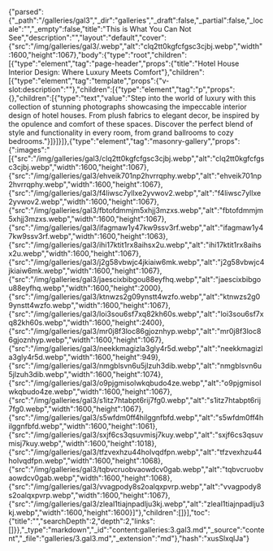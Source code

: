{"parsed":{"_path":"/galleries/gal3","_dir":"galleries","_draft":false,"_partial":false,"_locale":"","_empty":false,"title":"This is What You Can Not See","description":"","layout":"default","cover":{"src":"/img/galleries/gal3/.webp","alt":"clq2tt0kgfcfgsc3cjbj.webp","width":1600,"height":1067},"body":{"type":"root","children":[{"type":"element","tag":"page-header","props":{"title":"Hotel House Interior Design: Where Luxury Meets Comfort"},"children":[{"type":"element","tag":"template","props":{"v-slot:description":""},"children":[{"type":"element","tag":"p","props":{},"children":[{"type":"text","value":"Step into the world of luxury with this collection of stunning photographs showcasing the impeccable interior design of hotel houses. From plush fabrics to elegant decor, be inspired by the opulence and comfort of these spaces. Discover the perfect blend of style and functionality in every room, from grand ballrooms to cozy bedrooms."}]}]}]},{"type":"element","tag":"masonry-gallery","props":{":images":"[{\"src\":\"/img/galleries/gal3/clq2tt0kgfcfgsc3cjbj.webp\",\"alt\":\"clq2tt0kgfcfgsc3cjbj.webp\",\"width\":1600,\"height\":1067},{\"src\":\"/img/galleries/gal3/ehveik701np2hvrrqphy.webp\",\"alt\":\"ehveik701np2hvrrqphy.webp\",\"width\":1600,\"height\":1067},{\"src\":\"/img/galleries/gal3/f4liwsc7yllxe2yvwov2.webp\",\"alt\":\"f4liwsc7yllxe2yvwov2.webp\",\"width\":1600,\"height\":1067},{\"src\":\"/img/galleries/gal3/fbtofdmmjm5xhjj3mzxs.webp\",\"alt\":\"fbtofdmmjm5xhjj3mzxs.webp\",\"width\":1600,\"height\":1067},{\"src\":\"/img/galleries/gal3/ifagmaw1y47kw9ssv3rf.webp\",\"alt\":\"ifagmaw1y47kw9ssv3rf.webp\",\"width\":1600,\"height\":1063},{\"src\":\"/img/galleries/gal3/ihi17ktit1rx8aihsx2u.webp\",\"alt\":\"ihi17ktit1rx8aihsx2u.webp\",\"width\":1600,\"height\":1067},{\"src\":\"/img/galleries/gal3/j2g58vbwjc4jkiaiw6mk.webp\",\"alt\":\"j2g58vbwjc4jkiaiw6mk.webp\",\"width\":1600,\"height\":1067},{\"src\":\"/img/galleries/gal3/jaescixbibgou88eyfhq.webp\",\"alt\":\"jaescixbibgou88eyfhq.webp\",\"width\":1600,\"height\":2000},{\"src\":\"/img/galleries/gal3/ktnwzs2g09ynstt4wzfo.webp\",\"alt\":\"ktnwzs2g09ynstt4wzfo.webp\",\"width\":1600,\"height\":1067},{\"src\":\"/img/galleries/gal3/loi3sou6sf7xq82kh60s.webp\",\"alt\":\"loi3sou6sf7xq82kh60s.webp\",\"width\":1600,\"height\":2400},{\"src\":\"/img/galleries/gal3/mr0j8f3loc86gjoznhyp.webp\",\"alt\":\"mr0j8f3loc86gjoznhyp.webp\",\"width\":1600,\"height\":1067},{\"src\":\"/img/galleries/gal3/neekkmagizla3gly4r5d.webp\",\"alt\":\"neekkmagizla3gly4r5d.webp\",\"width\":1600,\"height\":949},{\"src\":\"/img/galleries/gal3/nmgblsvn6u5jlzuh3dib.webp\",\"alt\":\"nmgblsvn6u5jlzuh3dib.webp\",\"width\":1600,\"height\":1074},{\"src\":\"/img/galleries/gal3/o9pjgmisolwkqbudo4ze.webp\",\"alt\":\"o9pjgmisolwkqbudo4ze.webp\",\"width\":1600,\"height\":1067},{\"src\":\"/img/galleries/gal3/s1itz7htabpt6rij7fg0.webp\",\"alt\":\"s1itz7htabpt6rij7fg0.webp\",\"width\":1600,\"height\":1067},{\"src\":\"/img/galleries/gal3/s5wfdm0ff4hilggnfbfd.webp\",\"alt\":\"s5wfdm0ff4hilggnfbfd.webp\",\"width\":1600,\"height\":1061},{\"src\":\"/img/galleries/gal3/sxjf6cs3qsuvmisj7kuy.webp\",\"alt\":\"sxjf6cs3qsuvmisj7kuy.webp\",\"width\":1600,\"height\":1018},{\"src\":\"/img/galleries/gal3/tfzvexhzu44holvqdfpn.webp\",\"alt\":\"tfzvexhzu44holvqdfpn.webp\",\"width\":1600,\"height\":1068},{\"src\":\"/img/galleries/gal3/tqbvcruobvaowdcv0gab.webp\",\"alt\":\"tqbvcruobvaowdcv0gab.webp\",\"width\":1600,\"height\":1068},{\"src\":\"/img/galleries/gal3/vvagpody8s2oalqxpvrp.webp\",\"alt\":\"vvagpody8s2oalqxpvrp.webp\",\"width\":1600,\"height\":1067},{\"src\":\"/img/galleries/gal3/zleal1tiajnpadlju3kj.webp\",\"alt\":\"zleal1tiajnpadlju3kj.webp\",\"width\":1600,\"height\":1600}]"},"children":[]}],"toc":{"title":"","searchDepth":2,"depth":2,"links":[]}},"_type":"markdown","_id":"content:galleries:3.gal3.md","_source":"content","_file":"galleries/3.gal3.md","_extension":"md"},"hash":"xusSlxqlJa"}